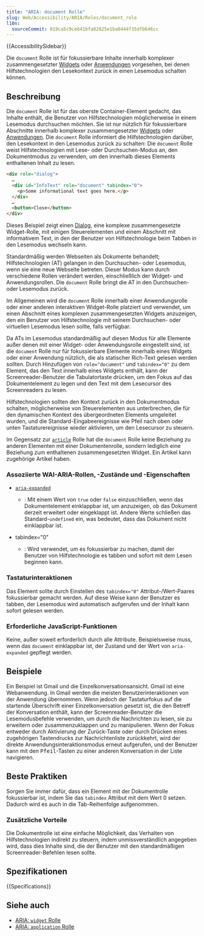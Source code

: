 ```yaml
---
title: "ARIA: document Rolle"
slug: Web/Accessibility/ARIA/Roles/document_role
l10n:
  sourceCommit: 019ca5c9ce641bfa02825e1ba0444f35dfb646cc
---
```


{{AccessibilitySidebar}}

Die `document` Rolle ist für fokussierbare Inhalte innerhalb komplexer zusammengesetzter [Widgets](/de/docs/Web/Accessibility/ARIA/Roles/widget_role) oder [Anwendungen](/de/docs/Web/Accessibility/ARIA/Roles/application_role) vorgesehen, bei denen Hilfstechnologien den Lesekontext zurück in einen Lesemodus schalten können.

## Beschreibung

Die `document` Rolle ist für das oberste Container-Element gedacht, das Inhalte enthält, die Benutzer von Hilfstechnologien möglicherweise in einem Lesemodus durchsuchen möchten. Sie ist nur nützlich für fokussierbare Abschnitte innerhalb komplexer zusammengesetzter [Widgets](/de/docs/Web/Accessibility/ARIA/Roles/widget_role) oder [Anwendungen](/de/docs/Web/Accessibility/ARIA/Roles/application_role). Die `document` Rolle informiert die Hilfstechnologien darüber, den Lesekontext in den Lesemodus zurück zu schalten: Die `document` Rolle weist Hilfstechnologien mit Lese- oder Durchsuchen-Modus an, den Dokumentmodus zu verwenden, um den innerhalb dieses Elements enthaltenen Inhalt zu lesen.

```html
<div role="dialog">
  …
  <div id="InfoText" role="document" tabindex="0">
    <p>Some informational text goes here.</p>
  </div>
  …
  <button>Close</button>
</div>
```

Dieses Beispiel zeigt einen [Dialog](/de/docs/Web/Accessibility/ARIA/Roles/dialog_role), eine komplexe zusammengesetzte Widget-Rolle, mit einigen Steuerelementen und einem Abschnitt mit informativem Text, in den der Benutzer von Hilfstechnologie beim Tabben in den Lesemodus wechseln kann.

Standardmäßig werden Webseiten als Dokumente behandelt; Hilfstechnologien (AT) gelangen in den Durchsuchen- oder Lesemodus, wenn sie eine neue Webseite betreten. Dieser Modus kann durch verschiedene Rollen verändert werden, einschließlich der Widget- und Anwendungsrollen. Die `document` Rolle bringt die AT in den Durchsuchen- oder Lesemodus zurück.

Im Allgemeinen wird die `document` Rolle innerhalb einer Anwendungsrolle oder einer anderen interaktiven Widget-Rolle platziert und verwendet, um einen Abschnitt eines komplexen zusammengesetzten Widgets anzuzeigen, den ein Benutzer von Hilfstechnologie mit seinem Durchsuchen- oder virtuellen Lesemodus lesen sollte, falls verfügbar.

Da ATs im Lesemodus standardmäßig auf diesen Modus für alle Elemente außer denen mit einer Widget- oder Anwendungsrolle eingestellt sind, ist die `document` Rolle nur für fokussierbare Elemente innerhalb eines Widgets oder einer Anwendung nützlich, die als statischer Rich-Text gelesen werden sollten. Durch Hinzufügen von `role="document"` und `tabindex="0"` zu dem Element, das den Text innerhalb eines Widgets enthält, kann der Screenreader-Benutzer die Tabulatortaste drücken, um den Fokus auf das Dokumentelement zu legen und den Text mit dem Lesecursor des Screenreaders zu lesen.

Hilfstechnologien sollten den Kontext zurück in den Dokumentmodus schalten, möglicherweise von Steuerelementen aus unterbrechen, die für den dynamischen Kontext des übergeordneten Elements umgeleitet wurden, und die Standard-Eingabeereignisse wie Pfeil nach oben oder unten Tastaturereignisse wieder aktivieren, um den Lesecursor zu steuern.

Im Gegensatz zur [`article`](/de/docs/Web/Accessibility/ARIA/Roles/article_role) Rolle hat die `document` Rolle keine Beziehung zu anderen Elementen mit einer Dokumentenrolle, sondern lediglich eine Beziehung zum enthaltenen zusammengesetzten Widget. Ein Artikel kann zugehörige Artikel haben.

### Assoziierte WAI-ARIA-Rollen, -Zustände und -Eigenschaften

- [`aria-expanded`](/de/docs/Web/Accessibility/ARIA/Attributes/aria-expanded)

  - : Mit einem Wert von `true` oder `false` einzuschließen, wenn das Dokumentelement einklappbar ist, um anzuzeigen, ob das Dokument derzeit erweitert oder eingeklappt ist. Andere Werte schließen das Standard-`undefined` ein, was bedeutet, dass das Dokument nicht einklappbar ist.

- tabindex="0"
  - : Wird verwendet, um es fokussierbar zu machen, damit der Benutzer von Hilfstechnologie es tabben und sofort mit dem Lesen beginnen kann.

### Tastaturinteraktionen

Das Element sollte durch Einstellen des `tabindex="0"` Attribut-/Wert-Paares fokussierbar gemacht werden. Auf diese Weise kann der Benutzer es tabben, der Lesemodus wird automatisch aufgerufen und der Inhalt kann sofort gelesen werden.

### Erforderliche JavaScript-Funktionen

Keine, außer soweit erforderlich durch alle Attribute. Beispielsweise muss, wenn das `document` einklappbar ist, der Zustand und der Wert von `aria-expanded` gepflegt werden.

## Beispiele

Ein Beispiel ist Gmail und die Einzelkonversationsansicht. Gmail ist eine Webanwendung. In Gmail werden die meisten Benutzerinteraktionen von der Anwendung übernommen. Wenn jedoch der Tastaturfokus auf die startende Überschrift einer Einzelkonversation gesetzt ist, die den Betreff der Konversation enthält, kann der Screenreader-Benutzer die Lesemodusbefehle verwenden, um durch die Nachrichten zu lesen, sie zu erweitern oder zusammenzuklappen und zu manipulieren. Wenn der Fokus entweder durch Aktivierung der Zurück-Taste oder durch Drücken eines zugehörigen Tastendrucks zur Nachrichtenliste zurückkehrt, wird der direkte Anwendungsinteraktionsmodus erneut aufgerufen, und der Benutzer kann mit den <kbd>Pfeil</kbd>-Tasten zu einer anderen Konversation in der Liste navigieren.

## Beste Praktiken

Sorgen Sie immer dafür, dass ein Element mit der Dokumentrolle fokussierbar ist, indem Sie das `tabindex` Attribut mit dem Wert 0 setzen. Dadurch wird es auch in die Tab-Reihenfolge aufgenommen.

### Zusätzliche Vorteile

Die Dokumentrolle ist eine einfache Möglichkeit, das Verhalten von Hilfstechnologien indirekt zu steuern, indem unmissverständlich angegeben wird, dass dies Inhalte sind, die der Benutzer mit den standardmäßigen Screenreader-Befehlen lesen sollte.

## Spezifikationen

{{Specifications}}

## Siehe auch

- [ARIA: `widget` Rolle](/de/docs/Web/Accessibility/ARIA/Roles/widget_role)
- [ARIA: `application` Rolle](/de/docs/Web/Accessibility/ARIA/Roles/application_role)
